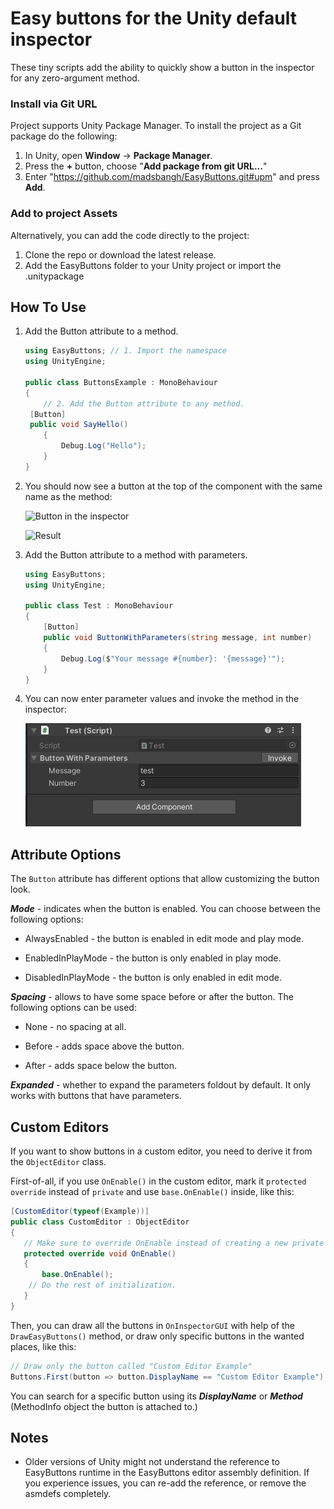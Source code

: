 # Easy buttons for the Unity default inspector
These tiny scripts add the ability to quickly show a button in the inspector for any zero-argument method.

### Install via Git URL
Project supports Unity Package Manager. To install the project as a Git package do the following:

1. In Unity, open **Window** -> **Package Manager**.
2. Press the **+** button, choose "**Add package from git URL...**"
3. Enter "https://github.com/madsbangh/EasyButtons.git#upm" and press **Add**.

### Add to project Assets
Alternatively, you can add the code directly to the project:

1. Clone the repo or download the latest release.
2. Add the EasyButtons folder to your Unity project or import the .unitypackage

## How To Use
1. Add the Button attribute to a method.

   ```csharp
   using EasyButtons; // 1. Import the namespace
   using UnityEngine;
   
   public class ButtonsExample : MonoBehaviour
   {
       // 2. Add the Button attribute to any method.
   	[Button]
   	public void SayHello()
       {
           Debug.Log("Hello");
       }
   }
   ```
   
2. You should now see a button at the top of the component with the same name as the method:

   ![Button in the inspector](/Images/inspector.png)

   ![Result](/Images/console.png)

3. Add the Button attribute to a method with parameters.

   ```csharp
   using EasyButtons;
   using UnityEngine;
   
   public class Test : MonoBehaviour
   {
       [Button]
       public void ButtonWithParameters(string message, int number)
       {
           Debug.Log($"Your message #{number}: '{message}'");
       }
   }
   ```

4. You can now enter parameter values and invoke the method in the inspector:

   ![Button with parameters](/Images/parameters.png)

## Attribute Options

The `Button` attribute has different options that allow customizing the button look.

***Mode*** - indicates when the button is enabled. You can choose between the following options:

- AlwaysEnabled - the button is enabled in edit mode and play mode.

- EnabledInPlayMode - the button is only enabled in play mode.

- DisabledInPlayMode - the button is only enabled in edit mode.

***Spacing*** - allows to have some space before or after the button. The following options can be used:

- None - no spacing at all.

- Before - adds space above the button.

- After - adds space below the button.

***Expanded*** - whether to expand the parameters foldout by default. It only works with buttons that have parameters.

## Custom Editors

If you want to show buttons in a custom editor, you need to derive it from the `ObjectEditor` class.

First-of-all, if you use `OnEnable()` in the custom editor, mark it `protected override` instead of `private` and use `base.OnEnable()` inside, like this:

```csharp
[CustomEditor(typeof(Example))]
public class CustomEditor : ObjectEditor
{
   // Make sure to override OnEnable instead of creating a new private one.
   protected override void OnEnable()
   {
	   base.OnEnable();
	// Do the rest of initialization.
   }
}
```

Then, you can draw all the buttons in `OnInspectorGUI` with help of the `DrawEasyButtons()` method, or draw only specific buttons in the wanted places, like this:

```csharp
// Draw only the button called "Custom Editor Example"
Buttons.First(button => button.DisplayName == "Custom Editor Example").Draw(targets);
```

You can search for a specific button using its ***DisplayName*** or ***Method*** (MethodInfo object the button is attached to.)

## Notes
- Older versions of Unity might not understand the reference to EasyButtons runtime in the EasyButtons editor assembly definition. If you experience issues, you can re-add the reference, or remove the asmdefs completely.
